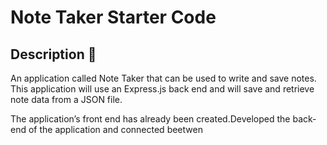 # Note Taker Starter Code

## Description 📖

An application called Note Taker that can be used to write and save notes. This application will use an Express.js back end and will save and retrieve note data from a JSON file.

The application’s front end has already been created.Developed the back-end of the application and connected beetwen